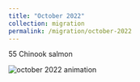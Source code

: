 ```yaml
---
title: "October 2022"
collection: migration
permalink: /migration/october-2022
---
```


55 Chinook salmon

![october 2022 animation](/files/oct22-anim-satellite.gif)